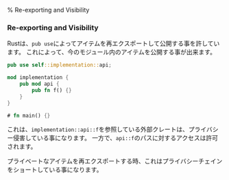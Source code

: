 % Re-exporting and Visibility

### Re-exporting and Visibility

Rustは、`pub use`によってアイテムを再エクスポートして公開する事を許しています。
これによって、今のモジュール内のアイテムを公開する事が出来ます。

```rust
pub use self::implementation::api;

mod implementation {
    pub mod api {
        pub fn f() {}
    }
}

# fn main() {}
```

これは、`implementation::api::f`を参照している外部クレートは、プライバシー侵害している事になります。
一方で、`api::f`のパスに対するアクセスは許可されます。

プライベートなアイテムを再エクスポートする時、これはプライバシーチェインをショートしている事になります。

